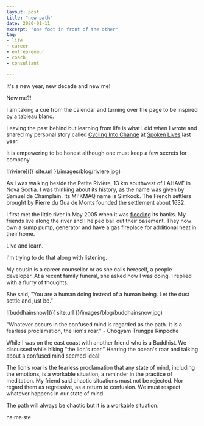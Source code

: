 ```yaml
---
layout: post
title: "new path"
date: 2020-01-11    
excerpt: "one foot in front of the other"
tag:
- life
- career
- entrepreneur
- coach
- consultant

---
```

It's a new year, new decade and new me! 

New me?!

I am taking a cue from the calendar and turning over the page to be inspired by a tableau blanc.

Leaving the past behind but learning from life is what I did when I wrote and shared my personal story called [Cycling Into Change](https://youtu.be/WxVMfLF6vQQ) at [Spoken Lives](https://spokenlives.com/) last year.

It is empowering to be honest although one must keep a few secrets for company.

![riviere]({{ site.url }}/images/blog/riviere.jpg)

As I was walking beside the Petite Rivière, 13 km southwest of LAHAVE in Nova Scotia. I was thinking about its history, as the name was given by Samuel de Champlain. Its MI'KMAQ name is Simkook. The French settlers brought by Pierre du Gua de Monts founded the settlement about 1632.

I first met the little river in May 2005 when it was [flooding](https://www.theglobeandmail.com/news/national/rain-floods-batter-southern-nova-scotia/article1119417/!) its banks. My friends live along the river and I helped bail out their basement. They now own a sump pump, generator and have a gas fireplace for additional heat in their home. 

Live and learn.

I'm trying to do that along with listening. 

My cousin is a career counsellor or as she calls hereself, a people developer. At a recent family funeral, she asked how I was doing. I replied with a flurry of thoughts. 

She said, "You are a human doing instead of a human being. Let the dust settle and just be." 

![buddhainsnow]({{ site.url }}/images/blog/buddhainsnow.jpg)

"Whatever occurs in the confused mind is regarded as the path. It is a fearless proclamation, the lion's roar."  - Chögyam Trungpa Rinpoche 

While I was on the east coast with another friend who is a Buddhist. We discussed while hiking "the lion's roar." Hearing the ocean's roar and talking about a confused mind seemed ideal!

The lion’s roar is the fearless proclamation that any state of mind, including the emotions, is a workable situation, a reminder in the practice of meditation. My friend said chaotic situations must not be rejected. Nor regard them as regressive, as a return to confusion. We must respect whatever happens in our state of mind. 

The path will always be chaotic but it is a workable situation.

na·ma·ste